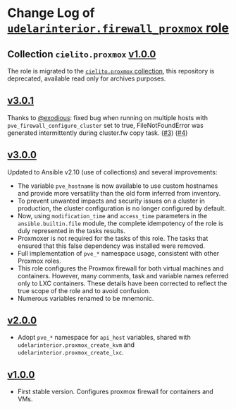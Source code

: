 # Change Log of [`udelarinterior.firewall_proxmox` role](https://github.com/UdelaRInterior/ansible-role-firewall-proxmox)

## Collection `cielito.proxmox` [v1.0.0](https://git.interior.edu.uy/cielito/proxmox/tree/v1.0.0)

The role is migrated to the [`cielito.proxmox` collection](https://git.interior.edu.uy/cielito/proxmox/), this repository is deprecated, available read only for archives purposes. 

## [v3.0.1](https://github.com/UdelaRInterior/ansible-role-firewall-proxmox/tree/v3.0.1)

Thanks to [@exodious](https://github.com/exodious): fixed bug when running on multiple hosts with `pve_firewall_configure_cluster` set to true, FileNotFoundError was generated intermittently during cluster.fw copy task. ([#3](https://github.com/UdelaRInterior/ansible-role-firewall-proxmox/issues/3)) ([#4](https://github.com/UdelaRInterior/ansible-role-firewall-proxmox/pull/4))

## [v3.0.0](https://github.com/UdelaRInterior/ansible-role-firewall-proxmox/tree/v3.0.0)

Updated to Ansible v2.10 (use of collections) and several improvements:
* The variable `pve_hostname` is now available to use custom hostnames and provide more versatility than the old form inferred from inventory.
* To prevent unwanted impacts and security issues on a cluster in production, the cluster configuration is no longer configured by default.
* Now, using `modification_time` and `access_time` parameters in the `ansible.builtin.file` module, the complete idempotency of the role is duly represented in the tasks results.
* Proxmoxer is not required for the tasks of this role. The tasks that ensured that this false dependency was installed were removed.
* Full implementation of `pve_*` namespace usage, consistent with other Proxmox roles.
* This role configures the Proxmox firewall for both virtual machines and containers. However, many comments, task and variable names referred only to LXC containers. These details have been corrected to reflect the true scope of the role and to avoid confusion.
* Numerous variables renamed to be mnemonic.

## [v2.0.0](https://github.com/UdelaRInterior/ansible-role-firewall-proxmox/tree/v2.0.0)

* Adopt `pve_*` namespace for `api_host` variables, shared with `udelarinterior.proxmox_create_kvm` and `udelarinterior.proxmox_create_lxc`.

## [v1.0.0](https://github.com/UdelaRInterior/ansible-role-firewall-proxmox/tree/v1.0.0)

* First stable version. Configures proxmox firewall for containers and VMs.